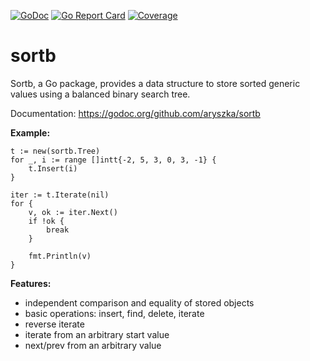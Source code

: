 [![GoDoc](https://godoc.org/github.com/aryszka/sortb?status.svg)](https://godoc.org/github.com/aryszka/sortb)
[![Go Report Card](https://goreportcard.com/badge/github.com/aryszka/sortb)](https://goreportcard.com/report/github.com/aryszka/sortb)
[![Coverage](http://gocover.io/_badge/github.com/aryszka/sortb)](http://gocover.io/github.com/aryszka/sortb)

# sortb

Sortb, a Go package, provides a data structure to store sorted generic values
using a balanced binary search tree.

Documentation: https://godoc.org/github.com/aryszka/sortb

**Example:**

```
t := new(sortb.Tree)
for _, i := range []intt{-2, 5, 3, 0, 3, -1} {
	t.Insert(i)
}

iter := t.Iterate(nil)
for {
	v, ok := iter.Next()
	if !ok {
		break
	}

	fmt.Println(v)
}
```

**Features:**

- independent comparison and equality of stored objects
- basic operations: insert, find, delete, iterate
- reverse iterate
- iterate from an arbitrary start value
- next/prev from an arbitrary value
